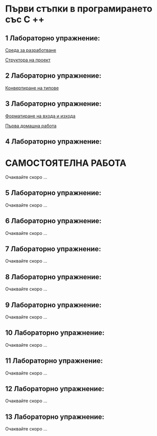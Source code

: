 # Първи стъпки в програмирането със C ++

## 1 Лабораторно упражнение:

[Среда за разработване](VisualStudio)

[Структора на проект](ProjectStructure)

## 2 Лабораторно упражнение:

[Конвертиране на типове](TypeConversion)

## 3 Лабораторно упражнение:

[Форматиране на входа и изхода](InputOutputFormatting)

[Първа домашна работа](HomeWork/first.md)

## 4 Лабораторно упражнение:

# САМОСТОЯТЕЛНА РАБОТА

Очаквайте скоро ...

## 5 Лабораторно упражнение:

Очаквайте скоро ...

## 6 Лабораторно упражнение:

Очаквайте скоро ...

## 7 Лабораторно упражнение:

Очаквайте скоро ...

## 8 Лабораторно упражнение:

Очаквайте скоро ...

## 9 Лабораторно упражнение:

Очаквайте скоро ...

## 10 Лабораторно упражнение:

Очаквайте скоро ...

## 11 Лабораторно упражнение:

Очаквайте скоро ...

## 12 Лабораторно упражнение:

Очаквайте скоро ...

## 13 Лабораторно упражнение:

Очаквайте скоро ...
